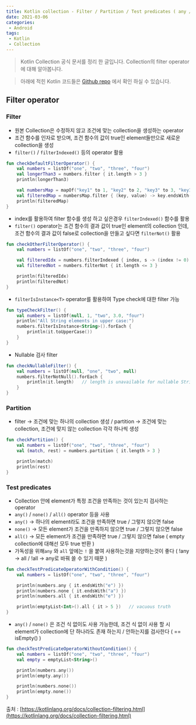 ```yaml
---
title: Kotlin collection - Filter / Partition / Test predicates ( any / all / none )
date: 2021-03-06
categories:
 - Android
tags:
 - Kotlin
 - Collection
---
```


> Kotlin Collection 공식 문서를 정리 한 글입니다. Collection의 filter operator에 대해 알아봅니다. 

<!-- more -->

> 아래에 적힌 Kotlin 코드들은 [Github repo](https://github.com/kangraemin/kotlin_study/blob/master/kangraemin/collection/src/Filter.kt) 에서 확인 하실 수 있습니다. 

## Filter operator

### Filter

- 원본 Collection은 수정하지 않고 조건에 맞는 collection을 생성하는 operator
- 조건 함수를 인자로 받으며, 조건 함수의 값이 true인 element들만으로 새로운 collection을 생성
- `filter()` / `filterIndexed()` 등의 operator 활용

```kotlin
fun checkDefaultFilterOperator() {
    val numbers = listOf("one", "two", "three", "four")
    val longerThan3 = numbers.filter { it.length > 3 }
    println(longerThan3)

    val numbersMap = mapOf("key1" to 1, "key2" to 2, "key3" to 3, "key11" to 11)
    val filteredMap = numbersMap.filter { (key, value) -> key.endsWith("1") && value > 10}
    println(filteredMap)
}
```

- index를 활용하여 filter 함수를 생성 하고 싶은경우 `filterIndexed()` 함수를 활용
- `filter()` operator는 조건 함수의 결과 값이 true인 element의 collection 인데, 조건 함수의 결과 값이 false로 collection을 만들고 싶다면 `filterNot()` 활용

```kotlin
fun checkOtherFilterOperator() {
    val numbers = listOf("one", "two", "three", "four")

    val filteredIdx = numbers.filterIndexed { index, s -> (index != 0) && (s.length < 5)  }
    val filteredNot = numbers.filterNot { it.length <= 3 }

    println(filteredIdx)
    println(filteredNot)
}
```

- `filterIsInstance<T>` operator를 활용하여 Type check에 대한 filter 가능

```kotlin
fun typeCheckFilter() {
    val numbers = listOf(null, 1, "two", 3.0, "four")
    println("All String elements in upper case:")
    numbers.filterIsInstance<String>().forEach {
        println(it.toUpperCase())
    }
}
```

- Nullable 검사 filter

```kotlin
fun checkNullableFilter() {
    val numbers = listOf(null, "one", "two", null)
    numbers.filterNotNull().forEach {
        println(it.length)   // length is unavailable for nullable Strings
    }
}
```

### Partition

- filter → 조건에 맞는 하나의 collection 생성 / partition → 조건에 맞는 collection, 조건에 맞지 않는 collection 각각 하나씩 생성

```kotlin
fun checkPartition() {
    val numbers = listOf("one", "two", "three", "four")
    val (match, rest) = numbers.partition { it.length > 3 }

    println(match)
    println(rest)
}
```

### Test predicates

- Collection 안에 element가 특정 조건을 만족하는 것이 있는지 검사하는 operator
- `any()` / `none()` / `all()` operator 등을 사용
- `any()` → 하나의 element라도 조건을 만족하면 true / 그렇지 않으면 false
- `none()` → 모든 element가 조건을 만족하지 않으면 true / 그렇지 않으면 false
- `all()` → 모든 element가 조건을 만족하면 true / 그렇지 않으면 false ( empty collection에 대해선 모두 true 반환 )
- 가독성을 위해`any` 와 `all` 앞에는 `!` 을 붙여 사용하는것을 지양하는것이 좋다 ( !any → all / !all → any로 바꿔 쓸 수 있기 때문 )

```kotlin
fun checkTestPredicateOperatorWithCondition() {
    val numbers = listOf("one", "two", "three", "four")

    println(numbers.any { it.endsWith("e") })
    println(numbers.none { it.endsWith("a") })
    println(numbers.all { it.endsWith("e") })

    println(emptyList<Int>().all { it > 5 })   // vacuous truth
}
```

- `any()` / `none()` 은 조건 식 없이도 사용 가능한데, 조건 식 없이 사용 할 시 element가 collection에 단 하나라도 존재 하는지 / 안하는지를 검사한다 ( == isEmpty() )

```kotlin
fun checkTestPredicateOperatorWithoutCondition() {
    val numbers = listOf("one", "two", "three", "four")
    val empty = emptyList<String>()

    println(numbers.any())
    println(empty.any())

    println(numbers.none())
    println(empty.none())
}
```

출처 : [https://kotlinlang.org/docs/collection-filtering.html](https://kotlinlang.org/docs/collection-filtering.html)